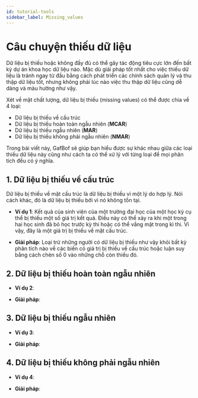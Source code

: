 ```yaml
---
id: tutorial-tools
sidebar_label: Missing_values
---
```


# Câu chuyện thiếu dữ liệu

Dữ liệu bị thiếu hoặc không đầy đủ có thể gây tác động tiêu cực lớn đến bất kỳ dự án khoa học dữ liệu nào. Mặc dù giải pháp tốt nhất cho việc thiếu dữ liệu là tránh ngay từ đầu bằng cách phát triển các chính sách quản lý và thu thập dữ liệu tốt, nhưng không phải lúc nào việc thu thập dữ liệu cũng dễ dàng và màu hường như vậy.

Xét về mặt chất lượng, dữ liệu bị thiếu (missing values) có thể được chia về 4 loại:

- Dữ liệu bị thiếu về cấu trúc
- Dữ liệu bị thiếu hoàn toàn ngẫu nhiên (**MCAR**)
- Dữ liệu bị thiếu ngẫu nhiên (**MAR**)
- Dữ liệu bị thiếu không phải ngẫu nhiên (**NMAR**)

Trong bài viết này, GafBof sẽ giúp bạn hiểu được sự khác nhau giữa các loại thiếu dữ liệu này cũng như cách ta có thể xử lý với từng loại để mọi phân tích đều có ý nghĩa.

## 1. Dữ liệu bị thiếu về cấu trúc

Dữ liệu bị thiếu về mặt cấu trúc là dữ liệu bị thiếu vì một lý do hợp lý. Nói cách khác, đó là dữ liệu bị thiếu bởi vì nó không tồn tại. 

- **Ví dụ 1**: Kết quả của sinh viên của một trường đại học của một học kỳ cụ thể  bị thiếu một số giá trị kết quả. Điều này có thể xảy ra khi một trong hai học sinh đã bỏ học trước kỳ thi hoặc có thể vắng mặt trong kì thi. Vì vậy, đây là một giá trị bị thiếu về mặt cấu trúc. 

- **Giải pháp**: Loại trừ những người có dữ liệu bị thiếu như vậy khỏi bất kỳ phân tích nào về các biến có giá trị bị thiếu về cấu trúc hoặc luận suy bằng cách chèn số 0 vào những chỗ còn thiếu đó.

## 2. Dữ liệu bị thiếu hoàn toàn ngẫu nhiên 

- **Ví dụ 2**: 

- **Giải pháp**:

## 3. Dữ liệu bị thiếu ngẫu nhiên

- **Ví dụ 3**: 

- **Giải pháp**:

## 4. Dữ liệu bị thiếu không phải ngẫu nhiên

- **Ví dụ 4**: 

- **Giải pháp**: